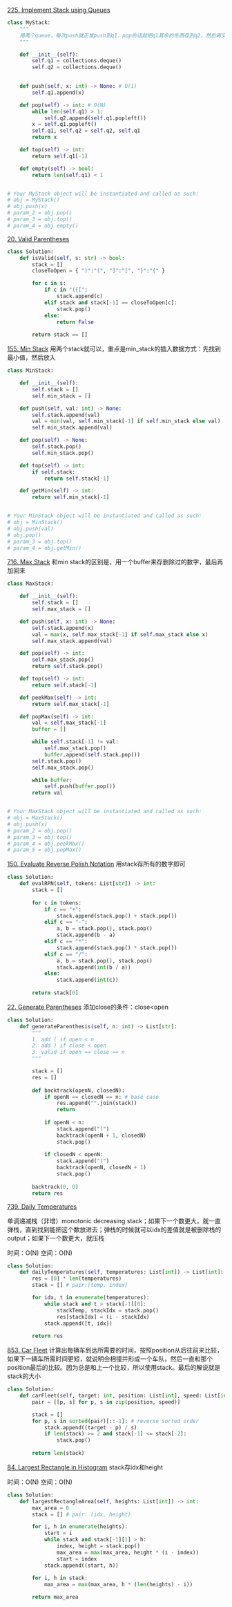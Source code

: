 [225. Implement Stack using Queues](https://leetcode.com/problems/implement-stack-using-queues/)

```py
class MyStack:
    """
    用两个queue，每次push就正常push到q1，pop的话就把q1其余的东西存到q2，然后再交换q1,q2即可
    """

    def __init__(self):
        self.q1 = collections.deque()
        self.q2 = collections.deque()
        

    def push(self, x: int) -> None: # O(1)
        self.q1.append(x)

    def pop(self) -> int: # O(N)
        while len(self.q1) > 1:
            self.q2.append(self.q1.popleft())
        x = self.q1.popleft()
        self.q1, self.q2 = self.q2, self.q1
        return x

    def top(self) -> int:
        return self.q1[-1]

    def empty(self) -> bool:
        return len(self.q1) < 1


# Your MyStack object will be instantiated and called as such:
# obj = MyStack()
# obj.push(x)
# param_2 = obj.pop()
# param_3 = obj.top()
# param_4 = obj.empty()
```


[20. Valid Parentheses](https://leetcode.com/problems/valid-parentheses/)


```py
class Solution:
    def isValid(self, s: str) -> bool:
        stack = []
        closeToOpen = { ")":"(", "]":"[", "}":"{" }

        for c in s:
            if c in "({[":
                stack.append(c)
            elif stack and stack[-1] == closeToOpen[c]:
                stack.pop()
            else:
                return False
        
        return stack == []
```
        
[155. Min Stack](https://leetcode.com/problems/min-stack/)
用两个stack就可以，重点是min_stack的插入数据方式：先找到最小值，然后放入

```py
class MinStack:

    def __init__(self):
        self.stack = []
        self.min_stack = []

    def push(self, val: int) -> None:
        self.stack.append(val)
        val = min(val, self.min_stack[-1] if self.min_stack else val)
        self.min_stack.append(val)

    def pop(self) -> None:
        self.stack.pop()
        self.min_stack.pop()

    def top(self) -> int:
        if self.stack:
            return self.stack[-1]

    def getMin(self) -> int:
        return self.min_stack[-1]


# Your MinStack object will be instantiated and called as such:
# obj = MinStack()
# obj.push(val)
# obj.pop()
# param_3 = obj.top()
# param_4 = obj.getMin()
```

[716. Max Stack](https://leetcode.com/problems/max-stack/)
和min stack的区别是，用一个buffer来存删除过的数字，最后再加回来

```py
class MaxStack:

    def __init__(self):
        self.stack = []
        self.max_stack = []

    def push(self, x: int) -> None:
        self.stack.append(x)
        val = max(x, self.max_stack[-1] if self.max_stack else x)
        self.max_stack.append(val)

    def pop(self) -> int:
        self.max_stack.pop()
        return self.stack.pop()

    def top(self) -> int:
        return self.stack[-1]

    def peekMax(self) -> int:
        return self.max_stack[-1]

    def popMax(self) -> int:
        val = self.max_stack[-1]
        buffer = []

        while self.stack[-1] != val:
            self.max_stack.pop()
            buffer.append(self.stack.pop())
        self.stack.pop()
        self.max_stack.pop()

        while buffer:
            self.push(buffer.pop())
        return val


# Your MaxStack object will be instantiated and called as such:
# obj = MaxStack()
# obj.push(x)
# param_2 = obj.pop()
# param_3 = obj.top()
# param_4 = obj.peekMax()
# param_5 = obj.popMax()
```

[150. Evaluate Reverse Polish Notation](https://leetcode.com/problems/evaluate-reverse-polish-notation/)
用stack存所有的数字即可

```py
class Solution:
    def evalRPN(self, tokens: List[str]) -> int:
        stack = []
        
        for c in tokens:
            if c == "+":
                stack.append(stack.pop() + stack.pop())
            elif c == "-":
                a, b = stack.pop(), stack.pop()
                stack.append(b - a)
            elif c == "*":
                stack.append(stack.pop() * stack.pop())
            elif c == "/":
                a, b = stack.pop(), stack.pop()
                stack.append(int(b / a))
            else:
                stack.append(int(c))
        
        return stack[0]
```

[22. Generate Parentheses](https://leetcode.com/problems/generate-parentheses/)
添加close的条件：close<open

```py
class Solution:
    def generateParenthesis(self, n: int) -> List[str]:
        """
        1. add ( if open < n
        2. add ) if close < open
        3. valid if open == close == n 
        """

        stack = []
        res = []
        
        def backtrack(openN, closedN):
            if openN == closedN == n: # base case
                res.append("".join(stack))
                return
            
            if openN < n:
                stack.append("(")
                backtrack(openN + 1, closedN)
                stack.pop()
            
            if closedN < openN:
                stack.append(")")
                backtrack(openN, closedN + 1)
                stack.pop()
        
        backtrack(0, 0)
        return res

```

[739. Daily Temperatures](https://leetcode.com/problems/daily-temperatures/)

单调递减栈（非增）monotonic decreasing stack；如果下一个数更大，就一直弹栈，直到找到能把这个数放进去；弹栈的时候就可以idx的差值就是被删除栈的output；如果下一个数更大，就压栈

时间：O(N)
空间：O(N)

```python
class Solution:
    def dailyTemperatures(self, temperatures: List[int]) -> List[int]:
        res = [0] * len(temperatures)
        stack = [] # pair:[temp, index]

        for idx, t in enumerate(temperatures):
            while stack and t > stack[-1][0]:
                stackTemp, stackIdx = stack.pop()
                res[stackIdx] = (i - stackIdx)
            stack.append([t, idx])
        
        return res    
```

[853. Car Fleet](https://leetcode.com/problems/car-fleet/)
计算出每辆车到达所需要的时间，按照position从后往前来比较，如果下一辆车所需时间更短，就说明会相撞并形成一个车队，然后一直和那个position最后的比较。因为总是和上一个比较，所以使用stack。最后的解说就是stack的大小

```py
class Solution:
    def carFleet(self, target: int, position: List[int], speed: List[int]) -> int:
        pair = [[p, s] for p, s in zip(position, speed)]

        stack = []
        for p, s in sorted(pair)[::-1]: # reverse sorted order
            stack.append((target - p) / s)
            if len(stack) >= 2 and stack[-1] <= stack[-2]:
                stack.pop()
        
        return len(stack)
```


[84. Largest Rectangle in Histogram](https://leetcode.com/problems/largest-rectangle-in-histogram/)
stack存idx和height

时间：O(N)
空间：O(N)
```py
class Solution:
    def largestRectangleArea(self, heights: List[int]) -> int:
        max_area = 0
        stack = [] # pair: (idx, height)

        for i, h in enumerate(heights):
            start = i
            while stack and stack[-1][1] > h:
                index, height = stack.pop()
                max_area = max(max_area, height * (i - index))
                start = index
            stack.append((start, h))
        
        for i, h in stack:
            max_area = max(max_area, h * (len(heights) - i))

        return max_area

```


